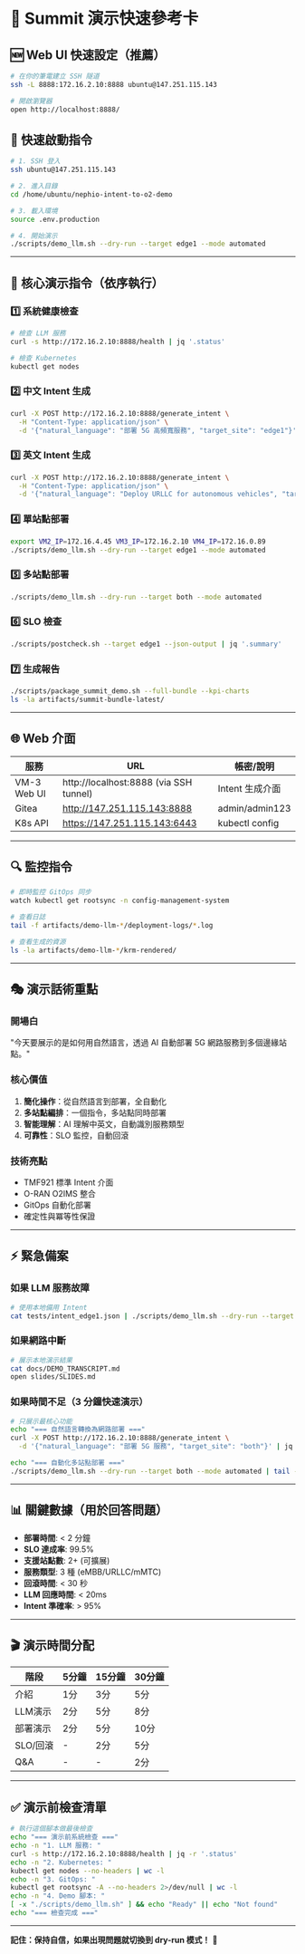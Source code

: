 # 🎯 Summit 演示快速參考卡

## 🆕 Web UI 快速設定（推薦）
```bash
# 在你的筆電建立 SSH 隧道
ssh -L 8888:172.16.2.10:8888 ubuntu@147.251.115.143

# 開啟瀏覽器
open http://localhost:8888/
```

## 🚀 快速啟動指令
```bash
# 1. SSH 登入
ssh ubuntu@147.251.115.143

# 2. 進入目錄
cd /home/ubuntu/nephio-intent-to-o2-demo

# 3. 載入環境
source .env.production

# 4. 開始演示
./scripts/demo_llm.sh --dry-run --target edge1 --mode automated
```

---

## 📝 核心演示指令（依序執行）

### 1️⃣ 系統健康檢查
```bash
# 檢查 LLM 服務
curl -s http://172.16.2.10:8888/health | jq '.status'

# 檢查 Kubernetes
kubectl get nodes
```

### 2️⃣ 中文 Intent 生成
```bash
curl -X POST http://172.16.2.10:8888/generate_intent \
  -H "Content-Type: application/json" \
  -d '{"natural_language": "部署 5G 高頻寬服務", "target_site": "edge1"}' | jq '.'
```

### 3️⃣ 英文 Intent 生成
```bash
curl -X POST http://172.16.2.10:8888/generate_intent \
  -H "Content-Type: application/json" \
  -d '{"natural_language": "Deploy URLLC for autonomous vehicles", "target_site": "edge2"}' | jq '.'
```

### 4️⃣ 單站點部署
```bash
export VM2_IP=172.16.4.45 VM3_IP=172.16.2.10 VM4_IP=172.16.0.89
./scripts/demo_llm.sh --dry-run --target edge1 --mode automated
```

### 5️⃣ 多站點部署
```bash
./scripts/demo_llm.sh --dry-run --target both --mode automated
```

### 6️⃣ SLO 檢查
```bash
./scripts/postcheck.sh --target edge1 --json-output | jq '.summary'
```

### 7️⃣ 生成報告
```bash
./scripts/package_summit_demo.sh --full-bundle --kpi-charts
ls -la artifacts/summit-bundle-latest/
```

---

## 🌐 Web 介面

| 服務 | URL | 帳密/說明 |
|------|-----|---------|
| VM-3 Web UI | http://localhost:8888 (via SSH tunnel) | Intent 生成介面 |
| Gitea | http://147.251.115.143:8888 | admin/admin123 |
| K8s API | https://147.251.115.143:6443 | kubectl config |

---

## 🔍 監控指令

```bash
# 即時監控 GitOps 同步
watch kubectl get rootsync -n config-management-system

# 查看日誌
tail -f artifacts/demo-llm-*/deployment-logs/*.log

# 查看生成的資源
ls -la artifacts/demo-llm-*/krm-rendered/
```

---

## 🎭 演示話術重點

### 開場白
"今天要展示的是如何用自然語言，透過 AI 自動部署 5G 網路服務到多個邊緣站點。"

### 核心價值
1. **簡化操作**：從自然語言到部署，全自動化
2. **多站點編排**：一個指令，多站點同時部署
3. **智能理解**：AI 理解中英文，自動識別服務類型
4. **可靠性**：SLO 監控，自動回滾

### 技術亮點
- TMF921 標準 Intent 介面
- O-RAN O2IMS 整合
- GitOps 自動化部署
- 確定性與冪等性保證

---

## ⚡ 緊急備案

### 如果 LLM 服務故障
```bash
# 使用本地備用 Intent
cat tests/intent_edge1.json | ./scripts/demo_llm.sh --dry-run --target edge1
```

### 如果網路中斷
```bash
# 展示本地演示結果
cat docs/DEMO_TRANSCRIPT.md
open slides/SLIDES.md
```

### 如果時間不足（3 分鐘快速演示）
```bash
# 只展示最核心功能
echo "=== 自然語言轉換為網路部署 ==="
curl -X POST http://172.16.2.10:8888/generate_intent \
  -d '{"natural_language": "部署 5G 服務", "target_site": "both"}' | jq

echo "=== 自動化多站點部署 ==="
./scripts/demo_llm.sh --dry-run --target both --mode automated | tail -20
```

---

## 📊 關鍵數據（用於回答問題）

- **部署時間**: < 2 分鐘
- **SLO 達成率**: 99.5%
- **支援站點數**: 2+ (可擴展)
- **服務類型**: 3 種 (eMBB/URLLC/mMTC)
- **回滾時間**: < 30 秒
- **LLM 回應時間**: < 20ms
- **Intent 準確率**: > 95%

---

## 🎬 演示時間分配

| 階段 | 5分鐘 | 15分鐘 | 30分鐘 |
|------|-------|--------|--------|
| 介紹 | 1分 | 3分 | 5分 |
| LLM演示 | 2分 | 5分 | 8分 |
| 部署演示 | 2分 | 5分 | 10分 |
| SLO/回滾 | - | 2分 | 5分 |
| Q&A | - | - | 2分 |

---

## ✅ 演示前檢查清單

```bash
# 執行這個腳本做最後檢查
echo "=== 演示前系統檢查 ==="
echo -n "1. LLM 服務: "
curl -s http://172.16.2.10:8888/health | jq -r '.status'
echo -n "2. Kubernetes: "
kubectl get nodes --no-headers | wc -l
echo -n "3. GitOps: "
kubectl get rootsync -A --no-headers 2>/dev/null | wc -l
echo -n "4. Demo 腳本: "
[ -x "./scripts/demo_llm.sh" ] && echo "Ready" || echo "Not found"
echo "=== 檢查完成 ==="
```

---

**記住：保持自信，如果出現問題就切換到 dry-run 模式！** 💪